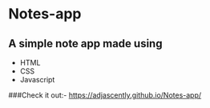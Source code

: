 # Notes-app
## A simple note app made using
- HTML
- CSS
- Javascript

###Check it out:-
https://adjascently.github.io/Notes-app/
